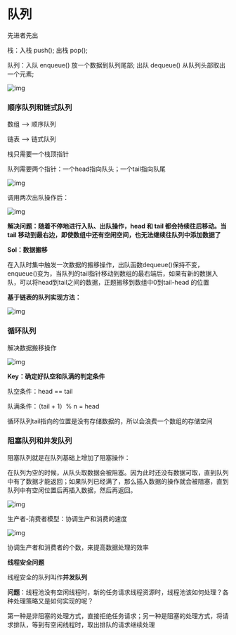 # 队列

先进者先出

栈：入栈 push(); 出栈 pop();

队列：入队 enqueue() 放一个数据到队列尾部; 出队 dequeue() 从队列头部取出一个元素;

![img](https://static001.geekbang.org/resource/image/9e/3e/9eca53f9b557b1213c5d94b94e9dce3e.jpg?wh=1142*800)

### 顺序队列和链式队列

数组 --> 顺序队列

链表 --> 链式队列

栈只需要一个栈顶指针

队列需要两个指针：一个head指向队头；一个tail指向队尾

![img](https://static001.geekbang.org/resource/image/5c/cb/5c0ec42eb797e8a7d48c9dbe89dc93cb.jpg?wh=1142*385)

调用两次出队操作后：

![img](https://static001.geekbang.org/resource/image/de/0d/dea27f2c505dd8d0b6b86e262d03430d.jpg?wh=1142*385)

**解决问题：随着不停地进行入队、出队操作，head 和 tail 都会持续往后移动。当 tail 移动到最右边，即使数组中还有空闲空间，也无法继续往队列中添加数据了**

**Sol：数据搬移**

在入队时集中触发一次数据的搬移操作，出队函数dequeue()保持不变，enqueue()变为，当队列的tail指针移动到数组的最右端后，如果有新的数据入队，可以将head到tail之间的数据，正题搬移到数组中0到tail-head 的位置

**基于链表的队列实现方法：**

![img](https://static001.geekbang.org/resource/image/c9/93/c916fe2212f8f543ddf539296444d393.jpg?wh=1142*639)

### **循环队列**

解决数据搬移操作

![img](https://static001.geekbang.org/resource/image/58/90/58ba37bb4102b87d66dffe7148b0f990.jpg?wh=1142*639)

**Key：确定好队空和队满的判定条件**

队空条件：head == tail

队满条件：（tail + 1）% n = head

循环队列tail指向的位置是没有存储数据的，所以会浪费一个数组的存储空间

### 阻塞队列和并发队列

阻塞队列就是在队列基础上增加了阻塞操作：

在队列为空的时候，从队头取数据会被阻塞。因为此时还没有数据可取，直到队列中有了数据才能返回；如果队列已经满了，那么插入数据的操作就会被阻塞，直到队列中有空闲位置后再插入数据，然后再返回。

![img](https://static001.geekbang.org/resource/image/5e/eb/5ef3326181907dea0964f612890185eb.jpg?wh=1141*499)

生产者-消费者模型：协调生产和消费的速度

![img](https://static001.geekbang.org/resource/image/9f/67/9f539cc0f1edc20e7fa6559193898067.jpg?wh=1142*599)

协调生产者和消费者的个数，来提高数据处理的效率

**线程安全问题**

线程安全的队列叫作**并发队列**

**问题**：线程池没有空闲线程时，新的任务请求线程资源时，线程池该如何处理？各种处理策略又是如何实现的呢？

第一种是非阻塞的处理方式，直接拒绝任务请求；另一种是阻塞的处理方式，将请求排队，等到有空闲线程时，取出排队的请求继续处理